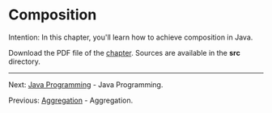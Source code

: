 # Composition

Intention: In this chapter, you'll learn how to achieve composition in Java.

Download the PDF file of the [chapter](chapter_31.pdf). Sources are available in the <b>src</b> directory. 

<hr>

Next: [Java Programming](../../README.md "Java Programming") - Java Programming.

Previous: [Aggregation](chapter_30.md "Aggregation") - Aggregation.